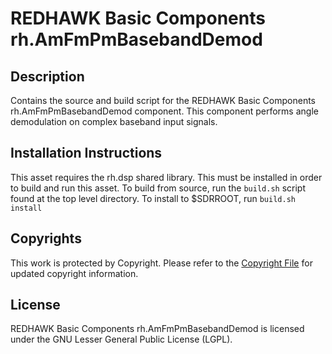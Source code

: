 # REDHAWK Basic Components rh.AmFmPmBasebandDemod
 
## Description

Contains the source and build script for the REDHAWK Basic Components rh.AmFmPmBasebandDemod component. This component performs angle demodulation on complex baseband input signals.
 
## Installation Instructions
This asset requires the rh.dsp shared library. This must be installed in order to build and run this asset.
To build from source, run the `build.sh` script found at the top level directory. To install to $SDRROOT, run `build.sh install`

## Copyrights

This work is protected by Copyright. Please refer to the [Copyright File](COPYRIGHT) for updated copyright information.

## License

REDHAWK Basic Components rh.AmFmPmBasebandDemod is licensed under the GNU Lesser General Public License (LGPL).